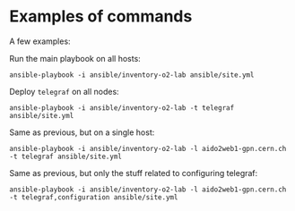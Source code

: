 Examples of commands
===
A few examples: 

Run the main playbook on all hosts: 
```
ansible-playbook -i ansible/inventory-o2-lab ansible/site.yml
```

Deploy `telegraf` on all nodes: 
```
ansible-playbook -i ansible/inventory-o2-lab -t telegraf ansible/site.yml
``` 

Same as previous, but on a single host: 
```
ansible-playbook -i ansible/inventory-o2-lab -l aido2web1-gpn.cern.ch -t telegraf ansible/site.yml
```

Same as previous, but only the stuff related to configuring telegraf:
```
ansible-playbook -i ansible/inventory-o2-lab -l aido2web1-gpn.cern.ch -t telegraf,configuration ansible/site.yml
```
